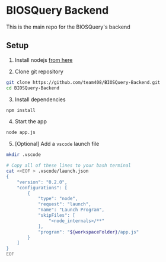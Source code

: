 # BIOSQuery Backend
This is the main repo for the BIOSQuery's backend

## Setup

1. Install nodejs [from here](https://nodejs.org/en/download/package-manager)

2. Clone git repository

```bash
git clone https://github.com/team408/BIOSQuery-Backend.git
cd BIOSQuery-Backend
```

3. Install dependencies
```bash
npm install
```

4. Start the app
```bash
node app.js
```

5. [Optional] Add a `vscode` launch file
```bash
mkdir .vscode

# Copy all of these lines to your bash terminal
cat <<EOF > .vscode/launch.json
{
    "version": "0.2.0",
    "configurations": [
        {
            "type": "node",
            "request": "launch",
            "name": "Launch Program",
            "skipFiles": [
                "<node_internals>/**"
            ],
            "program": "${workspaceFolder}/app.js"
        }
    ]
}
EOF
```